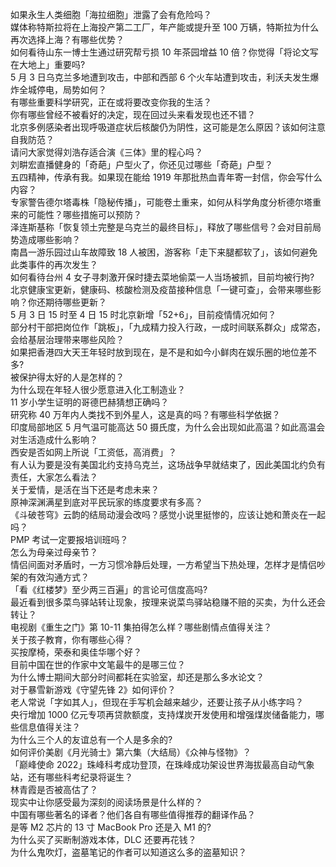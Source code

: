 如果永生人类细胞「海拉细胞」泄露了会有危险吗？  
媒体称特斯拉将在上海投产第二工厂，年产能或提升至 100 万辆，特斯拉为什么再次选择上海？有哪些优势？  
如何看待山东一博士生通过研究帮亏损 10 年茶园增益 10 倍？你觉得「将论文写在大地上」重要吗?  
5 月 3 日乌克兰多地遭到攻击，中部和西部 6 个火车站遭到攻击，利沃夫发生爆炸全城停电，局势如何？  
有哪些重要科学研究，正在或将要改变你我的生活？  
你有哪些曾经不被看好的决定，现在回过头来看发现也还不错？  
北京多例感染者出现呼吸道症状后核酸仍为阴性，这可能是怎么原因？该如何注意自我防范？  
请问大家觉得刘浩存适合演《三体》里的程心吗？  
刘畊宏直播健身的「奇葩」户型火了，你还见过哪些「奇葩」户型？  
五四精神，传承有我。如果现在能给 1919 年那批热血青年寄一封信，你会写什么内容？  
专家警告德尔塔毒株「隐秘传播」，可能卷土重来，如何从科学角度分析德尔塔重来的可能性？哪些措施可以预防？  
泽连斯基称「恢复领土完整是乌克兰的最终目标」，释放了哪些信号？会对目前局势造成哪些影响？  
南昌一游乐园过山车故障致 18 人被困，游客称「走下来腿都软了」，该如何避免此类事件的再次发生？  
如何看待台州 4 女子寻刺激开保时捷去菜地偷菜一人当场被抓，目前均被行拘?  
北京健康宝更新，健康码、核酸检测及疫苗接种信息「一键可查」，会带来哪些影响？你还期待哪些更新？  
5 月 3 日 15 时至 4 日 15 时北京新增「52+6」，目前疫情情况如何？  
部分村干部把岗位作「跳板」，「九成精力投入行政，一成时间联系群众」成常态，会给基层治理带来哪些风险？  
如果把香港四大天王年轻时放到现在，是不是和如今小鲜肉在娱乐圈的地位差不多?  
被保护得太好的人是怎样的？  
为什么现在年轻人很少愿意进入化工制造业？  
11 岁小学生证明的哥德巴赫猜想正确吗？  
研究称 40 万年内人类找不到外星人，这是真的吗？有哪些科学依据？  
印度局部地区 5 月气温可能高达 50 摄氏度，为什么会出现如此高温？如此高温会对生活造成什么影响？  
西安是否如网上所说「工资低，高消费」？  
有人认为要是没有美国北约支持乌克兰，这场战争早就结束了，因此美国北约负有责任，大家怎么看法？  
关于爱情，是活在当下还是考虑未来？  
原神深渊满星到底对平民玩家的练度要求有多高？  
《斗破苍穹》云韵的结局动漫会改吗？感觉小说里挺惨的，应该让她和萧炎在一起吗？  
PMP 考试一定要报培训班吗？  
怎么为母亲过母亲节？  
情侣间面对矛盾时，一方习惯冷静后处理，一方希望当下热处理，怎样才是情侣吵架的有效沟通方式？  
「看《红楼梦》至少两三百遍」的言论可信度高吗?  
最近看到很多菜鸟驿站转让现象，按理来说菜鸟驿站稳赚不赔的买卖，为什么还会转让？  
电视剧《重生之门》第 10-11 集拍得怎么样？哪些剧情点值得关注？  
关于孩子教育，你有哪些心得？  
买按摩椅，荣泰和奥佳华哪个好？  
目前中国在世的作家中文笔最牛的是哪三位？  
为什么博士期间大部分时间都耗在实验室，却还是那么多水论文？  
对于暴雪新游戏《守望先锋 2》如何评价？  
老人常说「字如其人」，但现在手写机会越来越少，还要让孩子从小练字吗？  
央行增加 1000 亿元专项再贷款额度，支持煤炭开发使用和增强煤炭储备能力，哪些信息值得关注？  
为什么三个人的友谊总有一个人是多余的?  
如何评价美剧《月光骑士》第六集（大结局）《众神与怪物》？  
「巅峰使命 2022」珠峰科考成功登顶，在珠峰成功架设世界海拔最高自动气象站，还有哪些科考纪录将诞生？  
林青霞是否被高估了？  
现实中让你感受最为深刻的阅读场景是什么样的？  
中国有哪些著名的译者？他们各自有哪些值得推荐的翻译作品？  
是等 M2 芯片的 13 寸 MacBook Pro 还是入 M1 的?  
为什么买了买断制游戏本体，DLC 还要再花钱？  
为什么鬼吹灯，盗墓笔记的作者可以知道这么多的盗墓知识？  
